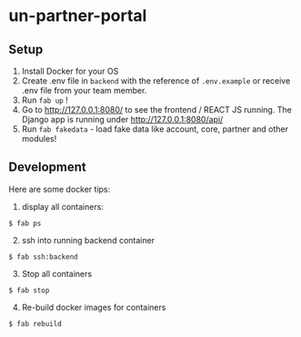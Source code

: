 # un-partner-portal

## Setup
1. Install Docker for your OS
2. Create .env file in `backend` with the reference of `.env.example` or receive .env file from your team member.
3. Run `fab up` !
4. Go to http://127.0.0.1:8080/ to see the frontend / REACT JS running. The Django app is running under http://127.0.0.1:8080/api/
5. Run `fab fakedata` - load fake data like account, core, partner and other modules!

## Development
Here are some docker tips:
   1. display all containers:
   ```
   $ fab ps
   ```
   2. ssh into running backend container
   ```
   $ fab ssh:backend
   ```
   3. Stop all containers
   ```
   $ fab stop
   ```
   4. Re-build docker images for containers
   ```
   $ fab rebuild
   ```
